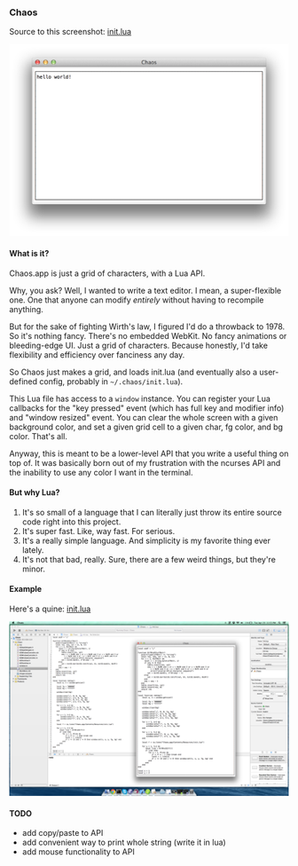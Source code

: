 ### Chaos

Source to this screenshot: [init.lua](https://github.com/sdegutis/chaos/blob/2dcaf408287553f7ec24ca0d859ac6492d71ef6d/Chaos/init.lua)

![sshot.png](sshot.png)

#### What is it?

Chaos.app is just a grid of characters, with a Lua API.

Why, you ask? Well, I wanted to write a text editor. I mean, a
super-flexible one. One that anyone can modify *entirely* without
having to recompile anything.

But for the sake of fighting Wirth's law, I figured I'd do a throwback
to 1978. So it's nothing fancy. There's no embedded WebKit. No fancy
animations or bleeding-edge UI. Just a grid of characters. Because
honestly, I'd take flexibility and efficiency over fanciness any day.

So Chaos just makes a grid, and loads init.lua (and eventually also a
user-defined config, probably in `~/.chaos/init.lua`).

This Lua file has access to a `window` instance. You can register your
Lua callbacks for the "key pressed" event (which has full key and
modifier info) and "window resized" event. You can clear the whole
screen with a given background color, and set a given grid cell to a
given char, fg color, and bg color. That's all.

Anyway, this is meant to be a lower-level API that you write a useful
thing on top of. It was basically born out of my frustration with the
ncurses API and the inability to use any color I want in the terminal.

#### But why Lua?

1. It's so small of a language that I can literally just throw its
   entire source code right into this project.
2. It's super fast. Like, way fast. For serious.
3. It's a really simple language. And simplicity is my favorite thing
   ever lately.
4. It's not that bad, really. Sure, there are a few weird things, but
   they're minor.

#### Example

Here's a quine: [init.lua](https://github.com/sdegutis/chaos/blob/87f9177f4ee030ab931199b8a4b5f983017d0283/Chaos/init.lua)

![quine.png](quine.png)

#### TODO

- add copy/paste to API
- add convenient way to print whole string (write it in lua)
- add mouse functionality to API
